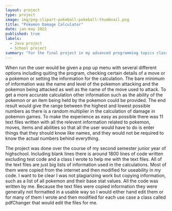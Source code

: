 ```yaml
---
layout: project
type: project
image: img/png-clipart-pokeball-pokeball-thumbnail.png
title: "Pokemon Damage Calculator"
date: jan-may 2022
published: true
labels:
  - Java project
  - School project
summary: "For the final project in my advanced programming topics class in highschool I coded a Pokemon Damage Calculator in Java"
---
```


When run the user would be given a pop up menu with several different options including quiting the program, checking certain details of a move or a pokemon or setting the information for the calculation. The bare minimum of information was the name and level of the pokemon attacking and the pokemon being attacked as well as the name of the move used to attack. To get a more accurate calculation other information such as the ability of the pokemon or an item being held by the pokemon could be provided. The end result would give the range between the highest and lowest possible numbers as there is a random multiplier in the calculation of damage in pokemon games. To make the experience as easy as possible there was 11 text files written with all the relevent information related to pokemon, moves, items and abilities so that all the user would have to do is enter things that they should know like names, and they would not be required to know the actual numbers behind everything.

The project was done over the course of my second semester junior year of highschool. Including blank lines there is around 1800 lines of code written excluding test code and a class I wrote to help me with the text files. All of the text files are just big lists of information used in the calculations. Most of them were copied from the internet and then modified for useability in my code. I want to be clear I was not plagiarizing work but copying information, such as a list of all pokemon and their base stat values. All the code was written by me. Because the text files were copied information they were generally not formatted in a usable way so I would either hand edit them or for many of them I wrote and then modified for each use case a class called pdfChanger that would edit the files for me.
